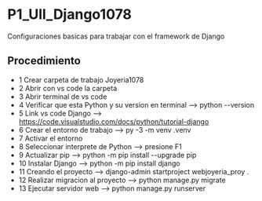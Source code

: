 # P1_Ull_Django1078
Configuraciones basicas para trabajar con el framework de Django

## Procedimiento 

- 1 Crear carpeta de trabajo      Joyeria1078
- 2 Abrir con vs code la carpeta
- 3 Abrir terminal de vs code
- 4 Verificar que esta Python y su version en terminal --> python --version
- 5 Link vs code Django --> https://code.visualstudio.com/docs/python/tutorial-django
- 6 Crear el entorno de trabajo --> py -3 -m venv .venv
- 7 Activar el entorno
- 8 Seleccionar interprete de Python --> presione F1
- 9 Actualizar pip --> python -m pip install --upgrade pip
- 10 Instalar Django --> python -m pip install django
- 11 Creando el proyecto --> django-admin startproject webjoyeria_proy .
- 12 Realizar migracion al proyecto --> python manage.py migrate
- 13 Ejecutar servidor web --> python manage.py runserver
